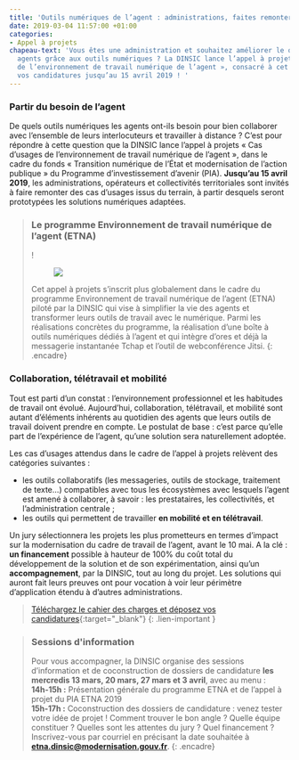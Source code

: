 ```yaml
---
title: 'Outils numériques de l’agent : administrations, faites remonter vos cas d’usages !'
date: 2019-03-04 11:57:00 +01:00
categories:
- Appel à projets
chapeau-text: 'Vous êtes une administration et souhaitez améliorer le quotidien des
  agents grâce aux outils numériques ? La DINSIC lance l’appel à projets : « Cas d’usages
  de l’environnement de travail numérique de l’agent », consacré à cet objectif, déposez
  vos candidatures jusqu’au 15 avril 2019 ! '
---
```


### Partir du besoin de l’agent

De quels outils numériques les agents ont-ils besoin pour bien collaborer avec l’ensemble de leurs interlocuteurs et travailler à distance ?
C’est pour répondre à cette question que la DINSIC lance l’appel à projets « Cas d’usages de l’environnement de travail numérique de l’agent », dans le cadre du fonds « Transition numérique de l’État et modernisation de l’action publique » du Programme d’investissement d’avenir (PIA). 
**Jusqu’au 15 avril 2019**, les administrations, opérateurs et collectivités territoriales sont invités à faire remonter des cas d’usages issus du terrain, à partir desquels seront prototypées les solutions numériques adaptées.

> ### Le programme Environnement de travail numérique de l’agent (ETNA)
>
> !<figure class='image-right' style='width: 30%;' margin-top='3'><img src="/uploads/ETNA.png"/></figure>Cet appel à projets s’inscrit plus globalement dans le cadre du programme Environnement de travail numérique de l’agent (ETNA) piloté par la DINSIC qui vise à simplifier la vie des agents et transformer leurs outils de travail avec le numérique. Parmi les réalisations concrètes du programme, la réalisation d’une boîte à outils numériques dédiés à l’agent et qui intègre d’ores et déjà la messagerie instantanée Tchap et l’outil de webconférence Jitsi. 
{: .encadre}

### Collaboration, télétravail et mobilité 

Tout est parti d’un constat : l’environnement professionnel et les habitudes de travail ont évolué. Aujourd’hui, collaboration, télétravail, et mobilité sont autant d’éléments inhérents au quotidien des agents que leurs outils de travail doivent prendre en compte. Le postulat de base : c’est parce qu’elle part de l’expérience de l’agent, qu’une solution sera naturellement adoptée. 

Les cas d’usages attendus dans le cadre de l’appel à projets relèvent des catégories suivantes : 
* les outils collaboratifs (les messageries, outils de stockage, traitement de texte…) compatibles avec tous les écosystèmes avec lesquels l’agent est amené à collaborer, à savoir : les prestataires, les collectivités, et l’administration centrale ; 
* les outils qui permettent de travailler **en mobilité et en télétravail**.
 
Un jury sélectionnera les projets les plus prometteurs en termes d’impact sur la modernisation du cadre de travail de l’agent, avant le 10 mai. A la clé : **un financement** possible à hauteur de 100% du coût total du développement de la solution et de son expérimentation, ainsi qu’un **accompagnement**, par la DINSIC, tout au long du projet. Les solutions qui auront fait leurs preuves ont pour vocation à voir leur périmètre d’application étendu à d’autres administrations. 

>[Téléchargez le cahier des charges et déposez vos candidatures](https://www.demarches-simplifiees.fr/commencer/pia-etna-2019){:target="_blank"}
{: .lien-important }

> ### Sessions d'information
> Pour vous accompagner, la DINSIC organise des sessions d’information et de coconstruction de dossiers de candidature **les mercredis 13 mars, 20 mars, 27 mars et 3 avril**, avec au menu : 
> <br>**14h-15h :** Présentation générale du programme ETNA et de l’appel à projet du PIA ETNA 2019
> <br>**15h-17h :** Coconstruction des dossiers de candidature : venez tester votre idée de projet ! Comment trouver le bon angle ? Quelle équipe constituer ? Quelles sont les attentes du jury ? Quel financement ? 
> Inscrivez-vous par courriel en précisant la date souhaitée à **etna.dinsic@modernisation.gouv.fr**.
{: .encadre}


